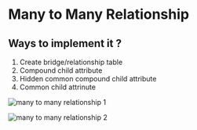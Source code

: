 # Many to Many Relationship

## Ways to implement it ?

1. Create bridge/relationship table
2. Compound child attribute
3. Hidden common compound child attribute
4. Common child attrinute

![many to many relationship 1](https://user-images.githubusercontent.com/45288730/65828098-3d292300-e2a8-11e9-9461-934cb997dc03.JPG)


![many to many relationship 2](https://user-images.githubusercontent.com/45288730/65828099-3d292300-e2a8-11e9-956e-32bc9d5d8992.JPG)